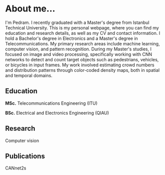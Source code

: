 # About me...
I'm Pedram. I recently graduated with a Master's degree from Istanbul Technical University. This is my personal webpage, where you can find my education and research details, as well as my CV and contact information. I hold a Bachelor's degree in Electronics and a Master's degree in Telecommunications. My primary research areas include machine learning, computer vision, and pattern recognition. During my Master's studies, I focused on image and video processing, specifically working with CNN networks to detect and count target objects such as pedestrians, vehicles, or bicycles in input frames. My work involved estimating crowd numbers and distribution patterns through color-coded density maps, both in spatial and temporal domains.

## Education
**MSc.** Telecommunications Engineering (ITU)

**BSc.** Electrical and Electronics Engineering (QIAU)
          

## Research
Computer vision

## Publications
CANnet2s
